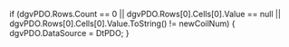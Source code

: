 if (dgvPDO.Rows.Count == 0 || dgvPDO.Rows[0].Cells[0].Value == null || dgvPDO.Rows[0].Cells[0].Value.ToString() != newCoilNum)
{
    dgvPDO.DataSource = DtPDO;
}